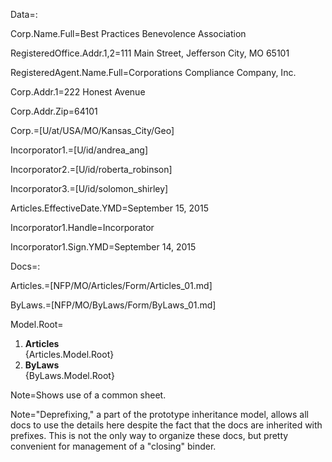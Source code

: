 Data=:

Corp.Name.Full=Best Practices Benevolence Association

RegisteredOffice.Addr.1,2=111 Main Street, Jefferson City, MO 65101

RegisteredAgent.Name.Full=Corporations Compliance Company, Inc.

Corp.Addr.1=222 Honest Avenue

Corp.Addr.Zip=64101

Corp.=[U/at/USA/MO/Kansas_City/Geo]

Incorporator1.=[U/id/andrea_ang]

Incorporator2.=[U/id/roberta_robinson]

Incorporator3.=[U/id/solomon_shirley]

Articles.EffectiveDate.YMD=September 15, 2015

Incorporator1.Handle=Incorporator

Incorporator1.Sign.YMD=September 14, 2015

Docs=:

Articles.=[NFP/MO/Articles/Form/Articles_01.md]

ByLaws.=[NFP/MO/ByLaws/Form/ByLaws_01.md]

Model.Root=<ol><li><b>Articles</b><br>{Articles.Model.Root}<li><b>ByLaws</b><br>{ByLaws.Model.Root}</ol>

Note=Shows use of a common sheet.  

Note="Deprefixing," a part of the prototype inheritance model, allows all docs to use the details here despite the fact that the docs are inherited with prefixes.  This is not the only way to organize these docs, but pretty convenient for management of a "closing" binder.